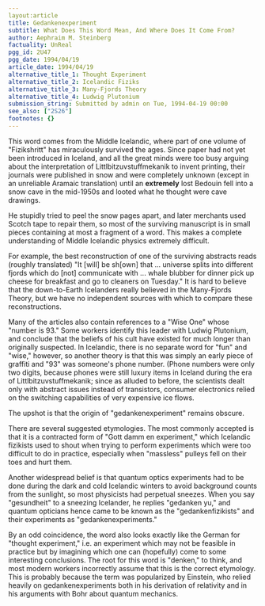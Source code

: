 ```yaml
---
layout:article
title: Gedankenexperiment
subtitle: What Does This Word Mean, And Where Does It Come From?
author: Aephraim M. Steinberg
factuality: UnReal
pgg_id: 2U47
pgg_date: 1994/04/19
article_date: 1994/04/19
alternative_title_1: Thought Experiment
alternative_title_2: Icelandic Fiziks
alternative_title_3: Many-Fjords Theory
alternative_title_4: Ludwig Plutonium
submission_string: Submitted by admin on Tue, 1994-04-19 00:00
see_also: ["2S26"]
footnotes: {}
---
```

<div>
<p>This word comes from the Middle Icelandic, where part of one volume of "Fizikshritt" has miraculously survived the ages. Since paper had not yet been introduced in Iceland, and all the great minds were too busy arguing about the interpretation of Littlbitzuvstuffmekanik to invent printing, their journals were published in snow and were completely unknown (except in an unreliable Aramaic translation) until an <strong>extremely</strong> lost Bedouin fell into a snow cave in the mid-1950s and looted what he thought were cave drawings.</p>
<p>He stupidly tried to peel the snow pages apart, and later merchants used Scotch tape to repair them, so most of the surviving manuscript is in small pieces containing at most a fragment of a word. This makes a complete understanding of Middle Icelandic physics extremely difficult.</p>
<p>For example, the best reconstruction of one of the surviving abstracts reads (roughly translated) "It [will] be sh[own] that ... universe splits into different fjords which do [not] communicate with ... whale blubber for dinner pick up cheese for breakfast and go to cleaners on Tuesday." It is hard to believe that the down-to-Earth Icelanders really believed in the Many-Fjords Theory, but we have no independent sources with which to compare these reconstructions.</p>
<p>Many of the articles also contain references to a "Wise One" whose "number is 93." Some workers identify this leader with Ludwig Plutonium, and conclude that the beliefs of his cult have existed for much longer than originally suspected. In Icelandic, there is no separate word for "fun" and "wise," however, so another theory is that this was simply an early piece of graffiti and "93" was someone's phone number. (Phone numbers were only two digits, because phones were still luxury items in Iceland during the era of Littlbitzuvstuffmekanik; since as alluded to before, the scientists dealt only with abstract issues instead of transistors, consumer electronics relied on the switching capabilities of very expensive ice flows.</p>
<p>The upshot is that the origin of "gedankenexperiment" remains obscure.</p>
<p>There are several suggested etymologies. The most commonly accepted is that it is a contracted form of "Gott damm en experiment," which Icelandic fizikists used to shout when trying to perform experiments which were too difficult to do in practice, especially when "massless" pulleys fell on their toes and hurt them.</p>
<p>Another widespread belief is that quantum optics experiments had to be done during the dark and cold Icelandic winters to avoid background counts from the sunlight, so most physicists had perpetual sneezes. When you say "gesundheit" to a sneezing Icelander, he replies "gedanken yu," and quantum opticians hence came to be known as the "gedankenfizikists" and their experiments as "gedankenexperiments."</p>
<p>By an odd coincidence, the word also looks exactly like the German for "thought experiment," i.e. an experiment which may not be feasible in practice but by imagining which one can (hopefully) come to some interesting conclusions. The root for this word is "denken," to think, and most modern workers incorrectly assume that this is the correct etymology. This is probably because the term was popularized by Einstein, who relied heavily on gedankenexperiments both in his derivation of relativity and in his arguments with Bohr about quantum mechanics.</p>
</div>
